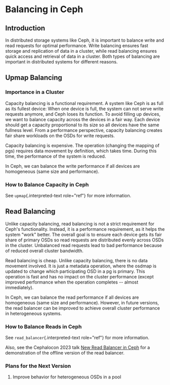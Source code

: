 # Balancing in Ceph

## Introduction

In distributed storage systems like Ceph, it is important to balance
write and read requests for optimal performance. Write balancing ensures
fast storage and replication of data in a cluster, while read balancing
ensures quick access and retrieval of data in a cluster. Both types of
balancing are important in distributed systems for different reasons.

## Upmap Balancing

### Importance in a Cluster

Capacity balancing is a functional requirement. A system like Ceph is as
full as its fullest device: When one device is full, the system can not
serve write requests anymore, and Ceph loses its function. To avoid
filling up devices, we want to balance capacity across the devices in a
fair way. Each device should get a capacity proportional to its size so
all devices have the same fullness level. From a performance
perspective, capacity balancing creates fair share workloads on the OSDs
for write requests.

Capacity balancing is expensive. The operation (changing the mapping of
pgs) requires data movement by definition, which takes time. During this
time, the performance of the system is reduced.

In Ceph, we can balance the write performance if all devices are
homogeneous (same size and performance).

### How to Balance Capacity in Ceph

See `upmap`{.interpreted-text role="ref"} for more information.

## Read Balancing

Unlike capacity balancing, read balancing is not a strict requirement
for Ceph's functionality. Instead, it is a performance requirement, as
it helps the system "work" better. The overall goal is to ensure each
device gets its fair share of primary OSDs so read requests are
distributed evenly across OSDs in the cluster. Unbalanced read requests
lead to bad performance because of reduced overall cluster bandwidth.

Read balancing is cheap. Unlike capacity balancing, there is no data
movement involved. It is just a metadata operation, where the osdmap is
updated to change which participating OSD in a pg is primary. This
operation is fast and has no impact on the cluster performance (except
improved performance when the operation completes -- almost
immediately).

In Ceph, we can balance the read performance if all devices are
homogeneous (same size and performance). However, in future versions,
the read balancer can be improved to achieve overall cluster performance
in heterogeneous systems.

### How to Balance Reads in Ceph

See `read_balancer`{.interpreted-text role="ref"} for more information.

Also, see the Cephalocon 2023 talk [New Read Balancer in
Ceph](https://www.youtube.com/watch?v=AT_cKYaQzcU/) for a demonstration
of the offline version of the read balancer.

### Plans for the Next Version

1.  Improve behavior for heterogeneous OSDs in a pool
